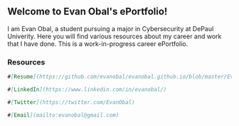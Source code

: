 ## Welcome to Evan Obal's ePortfolio!

I am Evan Obal, a student pursuing a major in Cybersecurity at DePaul Univerity. Here you will find various resources about my career and work that I have done.
This is a work-in-progress career ePortfolio.

### Resources

```markdown
#[Resume](https://github.com/evanobal/evanobal.github.io/blob/master/EvanObalResume.pdf)

#[LinkedIn](https://www.linkedin.com/in/evanobal/)

#[Twitter](https://twitter.com/EvanObal)

#[Email](mailto:evanobal@gmail.com)

```
